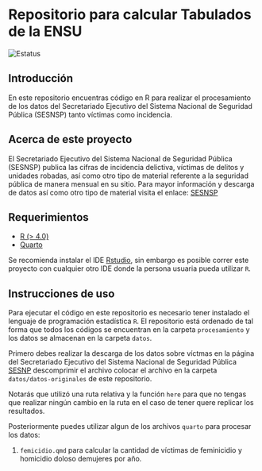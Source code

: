 # Repositorio para calcular Tabulados de la ENSU
![Estatus](https://img.shields.io/badge/Estatus-desarrollo-yellow)

## Introducción

En este repositorio encuentras código en R para realizar el procesamiento de los datos del Secretariado Ejecutivo del Sistema Nacional de Seguridad Pública (SESNSP) tanto víctimas como incidencia.

## Acerca de este proyecto

El Secretariado Ejecutivo del Sistema Nacional de Seguridad Pública (SESNSP) publica las cifras de incidencia delictiva, víctimas de delitos y unidades robadas, así como otro tipo de material referente a la seguridad pública de manera mensual en su sitio. Para mayor información y descarga de datos así como otro tipo de material visita el enlace: [SESNSP](https://www.gob.mx/sesnsp/acciones-y-programas/incidencia-delictiva-299891?state=published)


## Requerimientos
- [R (> 4.0)](https://www.r-project.org/)
- [Quarto](https://quarto.org/)  

Se recomienda instalar el IDE [Rstudio](https://www.rstudio.com/categories/rstudio-ide/), sin embargo es posible correr este proyecto con cualquier otro IDE donde la persona usuaria pueda utilizar `R`.

## Instrucciones de uso

Para ejecutar el código en este repositorio es necesario tener instalado el lenguaje de programación estadística `R`. El repositorio está ordenado de tal forma que todos los códigos se encuentran en la carpeta `procesamiento` y los datos se almacenan en la carpeta `datos`.

Primero debes realizar la descarga de los datos sobre víctmas en la página del Secretariado Ejecutivo del Sistema Nacional de Seguridad Pública [SESNP](https://www.gob.mx/sesnsp/acciones-y-programas/incidencia-delictiva-del-fuero-comun-nueva-metodologia?state=published) descomprimir el archivo colocar el archivo en la carpeta `datos/datos-originales` de este repositorio. 

Notarás que utilizó una ruta relativa y la función `here` para que no tengas que realizar ningún cambio en la ruta en el caso de tener quere replicar los resultados.

Posteriormente puedes utilizar algun de los archivos `quarto` para procesar los datos:

1. `femicidio.qmd` para calcular la cantidad de víctimas de feminicidio y homicidio doloso demujeres por año.
